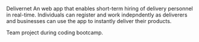 Delivernet
An web app that enables short-term hiring of delivery personnel in real-time.
Individuals can register and work indepndently as deliverers and businesses can use the app to instantly deliver their products.

Team project during coding bootcamp.
